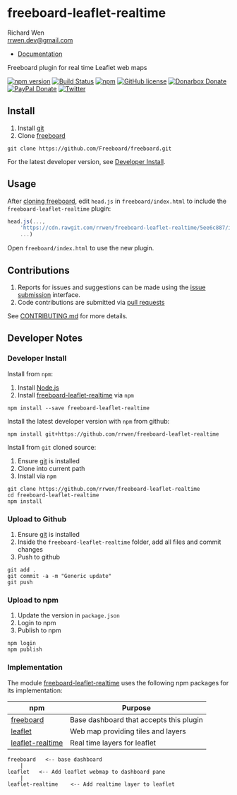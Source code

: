 # freeboard-leaflet-realtime

Richard Wen  
rrwen.dev@gmail.com  

* [Documentation](https://rrwen.github.io/freeboard-leaflet-realtime)

Freeboard plugin for real time Leaflet web maps

[![npm version](https://badge.fury.io/js/freeboard-leaflet-realtime.svg)](https://badge.fury.io/js/freeboard-leaflet-realtime)
[![Build Status](https://travis-ci.org/rrwen/freeboard-leaflet-realtime.svg?branch=master)](https://travis-ci.org/rrwen/freeboard-leaflet-realtime)
[![npm](https://img.shields.io/npm/dt/freeboard-leaflet-realtime.svg)](https://www.npmjs.com/package/freeboard-leaflet-realtime)
[![GitHub license](https://img.shields.io/github/license/rrwen/freeboard-leaflet-realtime.svg)](https://github.com/rrwen/freeboard-leaflet-realtime/blob/master/LICENSE)
[![Donarbox Donate](https://img.shields.io/badge/donate-Donarbox-yellow.svg)](https://donorbox.org/rrwen)
[![PayPal Donate](https://img.shields.io/badge/donate-PayPal-yellow.svg)](https://www.paypal.com/cgi-bin/webscr?cmd=_s-xclick&hosted_button_id=NQNSAHK5X46D2)
[![Twitter](https://img.shields.io/twitter/url/https/github.com/rrwen/freeboard-leaflet-realtime.svg?style=social)](https://twitter.com/intent/tweet?text=Freeboard%20plugin%20for%20real%20time%20Leaflet%20web%20maps:%20https%3A%2F%2Fgithub.com%2Frrwen%2Ffreeboard-leaflet-realtime%20%23nodejs%20%23npm)

## Install

1. Install [git](https://git-scm.com/)
2. Clone [freeboard](https://github.com/Freeboard/freeboard)

```
git clone https://github.com/Freeboard/freeboard.git
```

For the latest developer version, see [Developer Install](#developer-install).

## Usage

After [cloning freeboard](#install), edit `head.js` in `freeboard/index.html` to include the `freeboard-leaflet-realtime` plugin:

```javascript
head.js(...,
	'https://cdn.rawgit.com/rrwen/freeboard-leaflet-realtime/5ee6c887/index.js',
	...)
```

Open `freeboard/index.html` to use the new plugin.

## Contributions

1. Reports for issues and suggestions can be made using the [issue submission](https://github.com/rrwen/freeboard-leaflet-realtime/issues) interface.
2. Code contributions are submitted via [pull requests](https://github.com/rrwen/freeboard-leaflet-realtime/pulls)

See [CONTRIBUTING.md](CONTRIBUTING.md) for more details.

## Developer Notes

### Developer Install

Install from `npm`:

1. Install [Node.js](https://nodejs.org/en/)
2. Install [freeboard-leaflet-realtime](https://www.npmjs.com/package/freeboard-leaflet-realtime) via `npm`

```
npm install --save freeboard-leaflet-realtime
```

Install the latest developer version with `npm` from github:

```
npm install git+https://github.com/rrwen/freeboard-leaflet-realtime
```
  
Install from `git` cloned source:

1. Ensure [git](https://git-scm.com/) is installed
2. Clone into current path
3. Install via `npm`

```
git clone https://github.com/rrwen/freeboard-leaflet-realtime
cd freeboard-leaflet-realtime
npm install
```

### Upload to Github

1. Ensure [git](https://git-scm.com/) is installed
2. Inside the `freeboard-leaflet-realtime` folder, add all files and commit changes
3. Push to github

```
git add .
git commit -a -m "Generic update"
git push
```

### Upload to npm

1. Update the version in `package.json`
2. Login to npm
3. Publish to npm

```
npm login
npm publish
```

### Implementation

The module [freeboard-leaflet-realtime](https://www.npmjs.com/package/freeboard-leaflet-realtime) uses the following npm packages for its implementation:

npm | Purpose
--- | ---
[freeboard](https://www.npmjs.com/package/freeboard) | Base dashboard that accepts this plugin
[leaflet](http://leafletjs.com/) | Web map providing tiles and layers
[leaflet-realtime](https://www.npmjs.com/package/leaflet-realtime) | Real time layers for leaflet


```
freeboard   <-- base dashboard
    |
leaflet   <-- Add leaflet webmap to dashboard pane
    |
leaflet-realtime	<-- Add realtime layer to leaflet
```
